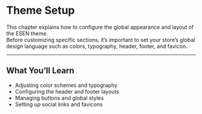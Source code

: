 # Theme Setup

This chapter explains how to configure the global appearance and layout of the ESEN theme.  
Before customizing specific sections, it’s important to set your store’s global design language such as colors, typography, header, footer, and favicon.

---

## What You’ll Learn
- Adjusting color schemes and typography
- Configuring the header and footer layouts
- Managing buttons and global styles
- Setting up social links and favicons
